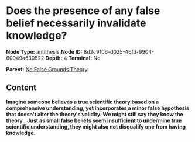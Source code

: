 # Does the presence of any false belief necessarily invalidate knowledge?

**Node Type:** antithesis
**Node ID:** 8d2c9106-d025-46fd-9904-60049a630522
**Depth:** 4
**Terminal:** No

**Parent:** [No False Grounds Theory](no-false-grounds-theory-synthesis-4c91e09b-6635-4338-98d0-382fdb69a350.md)

## Content

**Imagine someone believes a true scientific theory based on a comprehensive understanding, yet incorporates a minor false hypothesis that doesn't alter the theory's validity. We might still say they know the theory.**, **Just as small false beliefs seem insufficient to undermine true scientific understanding, they might also not disqualify one from having knowledge.**
